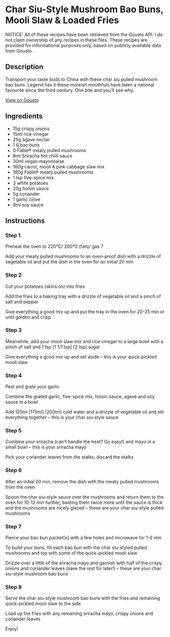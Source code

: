 # Char Siu-Style Mushroom Bao Buns, Mooli Slaw & Loaded Fries

NOTICE: All of these recipes have been retrieved from the Gousto API. I do not claim ownership of any recipes in these files. These recipes are provided for informational purposes only, based on publicly available data from Gousto.

## Description

Transport your taste buds to China with these char siu pulled mushroom bao buns. Legend has it these moreish mouthfuls have been a national favourite since the third century. One bite and you’ll see why.

[View on Gousto](https://www.gousto.co.uk/recipes/cookbook/char-siu-style-pulled-mushroom-bao-buns-with-mooli-slaw-loaded-fries)

## Ingredients

- 15g crispy onions
- 15ml rice vinegar
- 25g agave nectar
- 1 6 bao buns
- 0 Fable® meaty pulled mushrooms
- 8ml Sriracha hot chilli sauce
- 30ml vegan mayonnaise
- 160g carrot, mooli & pink cabbage slaw mix
- 180g Fable® meaty pulled mushrooms
- 1 tsp five-spice mix
- 3 white potatoes
- 20g hoisin sauce
- 5g coriander
- 1 garlic clove
- 8ml soy sauce

## Instructions


### Step 1

Preheat the oven to 220°C/ 200°C (fan)/ gas 7

Add your meaty pulled mushrooms to an oven-proof dish with a drizzle of vegetable oil and put the dish in the oven for an initial 20 min


### Step 2

Cut your potatoes (skins on) into fries

Add the fries to a baking tray with a drizzle of vegetable oil and a pinch of salt and pepper

Give everything a good mix up and put the tray in the oven for 20-25 min or until golden and crisp


### Step 3

Meanwhile, add your mooli slaw mix and rice vinegar to a large bowl with a pinch of salt and 1 tsp <span class="text-purple">[1 1/1 tsp] </span><span class="text-danger">[2 tsp]</span> sugar

Give everything a good mix up and set aside – this is your quick-pickled mooli slaw


### Step 4

Peel and grate your garlic

Combine the grated garlic, five-spice mix, hoisin sauce, agave and soy sauce in a bowl

Add 125ml <span class="text-purple">[175ml]</span> <span class="text-danger">[200ml]</span> cold water and a drizzle of vegetable oil and stir everything together – this is your char siu-style sauce


### Step 5

Combine your sriracha (can't handle the heat? Go easy!) and mayo in a small bowl – this is your sriracha mayo

Pick your coriander leaves from the stalks, discard the stalks


### Step 6

After an initial 20 min, remove the dish with the meaty pulled mushrooms from the oven

Spoon the char siu-style sauce over the mushrooms and return them to the oven for 10-12 min further, basting them twice more until the sauce is thick and the mushrooms are nicely glazed – these are your char siu-style pulled mushrooms


### Step 7

Pierce your bao bun packet[s] with a few holes and microwave for 1-2 min

To build your buns, fill each bao bun with the char siu-styled pulled mushrooms and top with some of the quick-pickled mooli slaw

Drizzle over a little of the sriracha mayo and garnish with half of the crispy onions and coriander leaves (save the rest for later!) – these are your char siu-style mushroom bao buns

### Step 8

Serve the char siu-style mushroom bao buns with the fries and remaining quick-pickled mooli slaw to the side

Load up the fries with any remaining sriracha mayo, crispy onions and coriander leaves

Enjoy!

